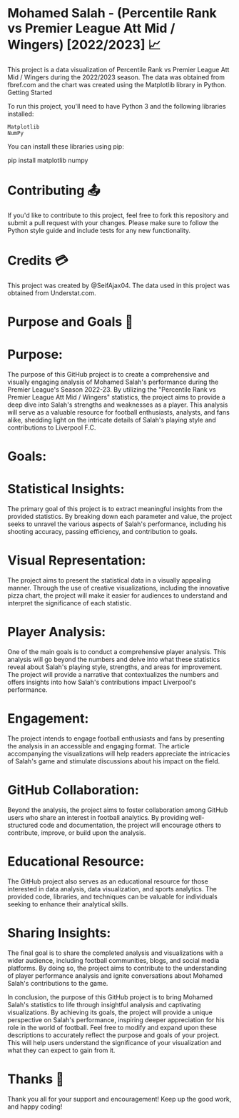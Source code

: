 # Mohamed Salah - (Percentile Rank vs Premier League Att Mid / Wingers) [2022/2023] 📈

This project is a data visualization of Percentile Rank vs Premier League Att Mid / Wingers during the 2022/2023 season. The data was obtained from fbref.com and the chart was created using the Matplotlib library in Python.
Getting Started

To run this project, you'll need to have Python 3 and the following libraries installed:

    Matplotlib
    NumPy
    
You can install these libraries using pip:

pip install matplotlib numpy

# Contributing 📤

If you'd like to contribute to this project, feel free to fork this repository and submit a pull request with your changes. Please make sure to follow the Python style guide and include tests for any new functionality.

# Credits 💳

This project was created by @SeifAjax04. The data used in this project was obtained from Understat.com.

# Purpose and Goals 🎯

# Purpose:

The purpose of this GitHub project is to create a comprehensive and visually engaging analysis of Mohamed Salah's performance during the Premier League's Season 2022-23. By utilizing the "Percentile Rank vs Premier League Att Mid / Wingers" statistics, the project aims to provide a deep dive into Salah's strengths and weaknesses as a player. This analysis will serve as a valuable resource for football enthusiasts, analysts, and fans alike, shedding light on the intricate details of Salah's playing style and contributions to Liverpool F.C.

# Goals:

# Statistical Insights:

The primary goal of this project is to extract meaningful insights from the provided statistics. By breaking down each parameter and value, the project seeks to unravel the various aspects of Salah's performance, including his shooting accuracy, passing efficiency, and contribution to goals.

# Visual Representation:

The project aims to present the statistical data in a visually appealing manner. Through the use of creative visualizations, including the innovative pizza chart, the project will make it easier for audiences to understand and interpret the significance of each statistic.

# Player Analysis:

One of the main goals is to conduct a comprehensive player analysis. This analysis will go beyond the numbers and delve into what these statistics reveal about Salah's playing style, strengths, and areas for improvement. The project will provide a narrative that contextualizes the numbers and offers insights into how Salah's contributions impact Liverpool's performance.

# Engagement:

The project intends to engage football enthusiasts and fans by presenting the analysis in an accessible and engaging format. The article accompanying the visualizations will help readers appreciate the intricacies of Salah's game and stimulate discussions about his impact on the field.

# GitHub Collaboration:

Beyond the analysis, the project aims to foster collaboration among GitHub users who share an interest in football analytics. By providing well-structured code and documentation, the project will encourage others to contribute, improve, or build upon the analysis.

# Educational Resource:

The GitHub project also serves as an educational resource for those interested in data analysis, data visualization, and sports analytics. The provided code, libraries, and techniques can be valuable for individuals seeking to enhance their analytical skills.

# Sharing Insights:

The final goal is to share the completed analysis and visualizations with a wider audience, including football communities, blogs, and social media platforms. By doing so, the project aims to contribute to the understanding of player performance analysis and ignite conversations about Mohamed Salah's contributions to the game.

In conclusion, the purpose of this GitHub project is to bring Mohamed Salah's statistics to life through insightful analysis and captivating visualizations. By achieving its goals, the project will provide a unique perspective on Salah's performance, inspiring deeper appreciation for his role in the world of football.
Feel free to modify and expand upon these descriptions to accurately reflect the purpose and goals of your project. This will help users understand the significance of your visualization and what they can expect to gain from it.

# Thanks 💜

Thank you all for your support and encouragement!
Keep up the good work, and happy coding!



